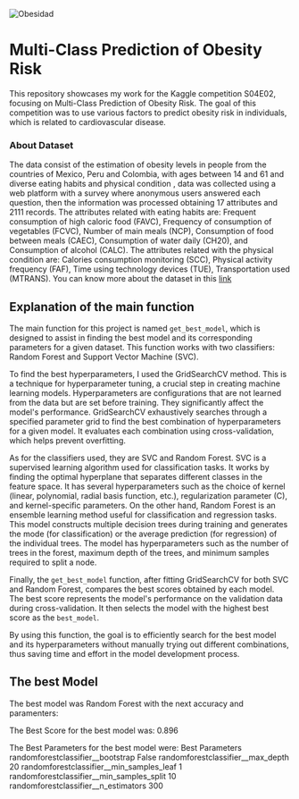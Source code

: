 ![Obesidad](obesity.png)

# Multi-Class Prediction of Obesity Risk

This repository showcases my work for the Kaggle competition S04E02, focusing on Multi-Class Prediction of Obesity Risk. 
The goal of this competition was to use various factors to predict obesity risk in individuals, which is related to cardiovascular disease.


### About Dataset

The data consist of the estimation of obesity levels in people from the countries of Mexico, Peru and Colombia, with ages between 14 and 61 and diverse eating habits and physical condition , data was collected using a web platform with a survey where anonymous users answered each question, then the information was processed obtaining 17 attributes and 2111 records.
The attributes related with eating habits are: Frequent consumption of high caloric food (FAVC), Frequency of consumption of vegetables (FCVC), Number of main meals (NCP), Consumption of food between meals (CAEC), Consumption of water daily (CH20), and Consumption of alcohol (CALC). The attributes related with the physical condition are: Calories consumption monitoring (SCC), Physical activity frequency (FAF), Time using technology devices (TUE), Transportation used (MTRANS). You can know more about the dataset in this [link](https://www.kaggle.com/datasets/aravindpcoder/obesity-or-cvd-risk-classifyregressorcluster)

## Explanation of the main function

The main function for this project is named `get_best_model`, which is designed to assist in finding the best model and its corresponding parameters for a given dataset. This function works with two classifiers: Random Forest and Support Vector Machine (SVC).

To find the best hyperparameters, I used the GridSearchCV method. This is a technique for hyperparameter tuning, a crucial step in creating machine learning models. Hyperparameters are configurations that are not learned from the data but are set before training. They significantly affect the model's performance. GridSearchCV exhaustively searches through a specified parameter grid to find the best combination of hyperparameters for a given model. It evaluates each combination using cross-validation, which helps prevent overfitting.

As for the classifiers used, they are SVC and Random Forest. SVC is a supervised learning algorithm used for classification tasks. It works by finding the optimal hyperplane that separates different classes in the feature space. It has several hyperparameters such as the choice of kernel (linear, polynomial, radial basis function, etc.), regularization parameter (C), and kernel-specific parameters. On the other hand, Random Forest is an ensemble learning method useful for classification and regression tasks. This model constructs multiple decision trees during training and generates the mode (for classification) or the average prediction (for regression) of the individual trees. The model has hyperparameters such as the number of trees in the forest, maximum depth of the trees, and minimum samples required to split a node.

Finally, the `get_best_model` function, after fitting GridSearchCV for both SVC and Random Forest, compares the best scores obtained by each model. The best score represents the model's performance on the validation data during cross-validation. It then selects the model with the highest best score as the `best_model`.

By using this function, the goal is to efficiently search for the best model and its hyperparameters without manually trying out different combinations, thus saving time and effort in the model development process.


## The best Model 

The best model was Random Forest with the next accuracy and paramenters:

The Best Score for the best model was: 0.896 

The Best Parameters for the best model were: 
                                           Best Parameters
randomforestclassifier__bootstrap                   False
randomforestclassifier__max_depth                      20
randomforestclassifier__min_samples_leaf                1
randomforestclassifier__min_samples_split              10
randomforestclassifier__n_estimators                  300